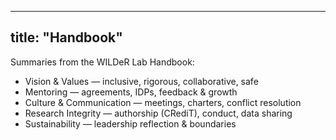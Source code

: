 
---
title: "Handbook"
---

Summaries from the WILDeR Lab Handbook:

- Vision & Values — inclusive, rigorous, collaborative, safe
- Mentoring — agreements, IDPs, feedback & growth
- Culture & Communication — meetings, charters, conflict resolution
- Research Integrity — authorship (CRediT), conduct, data sharing
- Sustainability — leadership reflection & boundaries
